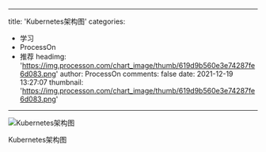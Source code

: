
---
title: 'Kubernetes架构图'
categories: 
 - 学习
 - ProcessOn
 - 推荐
headimg: 'https://img.processon.com/chart_image/thumb/619d9b560e3e74287fe6d083.png'
author: ProcessOn
comments: false
date: 2021-12-19 13:27:07
thumbnail: 'https://img.processon.com/chart_image/thumb/619d9b560e3e74287fe6d083.png'
---

<div>   
<img class="thumb" alt="Kubernetes架构图" src="https://img.processon.com/chart_image/thumb/619d9b560e3e74287fe6d083.png" referrerpolicy="no-referrer">
<p>Kubernetes架构图</p>  
</div>
            